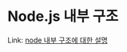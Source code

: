 Node.js 내부 구조
===============
Link: [node 내부 구조에 대한 설명][node]

[node]: https://sjh836.tistory.com/79


